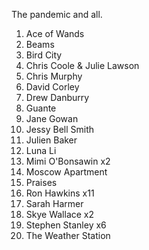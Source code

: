 The pandemic and all.

1. Ace of Wands
1. Beams
1. Bird City
1. Chris Coole & Julie Lawson
1. Chris Murphy
1. David Corley
1. Drew Danburry
1. Guante
1. Jane Gowan
1. Jessy Bell Smith
1. Julien Baker
1. Luna Li
1. Mimi O'Bonsawin x2
1. Moscow Apartment
1. Praises
1. Ron Hawkins x11
1. Sarah Harmer
1. Skye Wallace x2
1. Stephen Stanley x6
1. The Weather Station